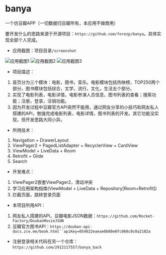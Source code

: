 # banya

一个仿豆瓣APP（一切数据归豆瓣所有，本应用不做商用）

要开发什么的思路来源于开源项目：`https://github.com/forezp/banya`。具体实现全部个人完成。

- 应用截图：项目目录`/screenshot`

![应用截图1](https://github.com/2912117557/banya/blob/master/screenshot/03.PNG)
![应用截图2](https://github.com/2912117557/banya/blob/master/screenshot/07.PNG)
![应用截图3](https://github.com/2912117557/banya/blob/master/screenshot/09.PNG)

- 项目描述：
1. 首页分为三个模块：电影，图书，音乐。电影模块包括热映榜，TOP250两个部分，图书模块包括综合，文学，流行，文化，生活五个部分。
2. 实现了电影列表，电影详情，电影参演人员信息，图书列表的查看；搜索功能；注册，登录，注销功能。
3. 因为开发过程中豆瓣官方API突然不能用，通过网友分享的小技巧和网友私人搭建的API，勉强完成电影列表，电影详情，图书列表的开发。其它功能没实现，但开发思路大同小异。

- 所用技术：
1. Navigation + DrawerLayout
2. ViewPager2 + PagedListAdapter + RecyclerView + CardView
3. ViewModel + LiveData + Room
4. Retrofit + Glide
5. Search

- 开发难点：
1. ViewPager2嵌套ViewPager2，滑动冲突
2. 学习应用架构指南(ViewModel + LiveData + Repository[Room+Retrofit])
3. 拦截页面，跳转登录页面

- 本项目所用API：
1. 网友私人搭建的API，豆瓣电影JSON数据：`https://github.com/Rocket-Factory/DoubanMovieJSON`
2. 豆瓣官方图书API：`https://douban-api-docs.zce.me/book.html``apiKey=054022eaeae0b00e0fc068c0c0a2102a`

- 注册登录相关代码在另一个仓库：`https://github.com/2912117557/banya_back`






